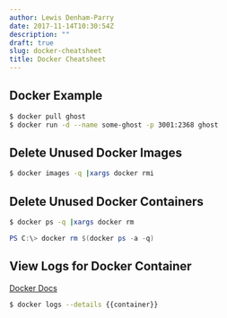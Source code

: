 ```yaml
---
author: Lewis Denham-Parry
date: 2017-11-14T10:30:54Z
description: ""
draft: true
slug: docker-cheatsheet
title: Docker Cheatsheet
---
```


## Docker Example

```bash
$ docker pull ghost
$ docker run -d --name some-ghost -p 3001:2368 ghost
```

## Delete Unused Docker Images

```bash
$ docker images -q |xargs docker rmi
```

## Delete Unused Docker Containers

```bash
$ docker ps -q |xargs docker rm
```
```powershell
PS C:\> docker rm $(docker ps -a -q)
```

## View Logs for Docker Container

[Docker Docs](https://docs.docker.com/engine/reference/commandline/logs/)

```bash
$ docker logs --details {{container}}
```
